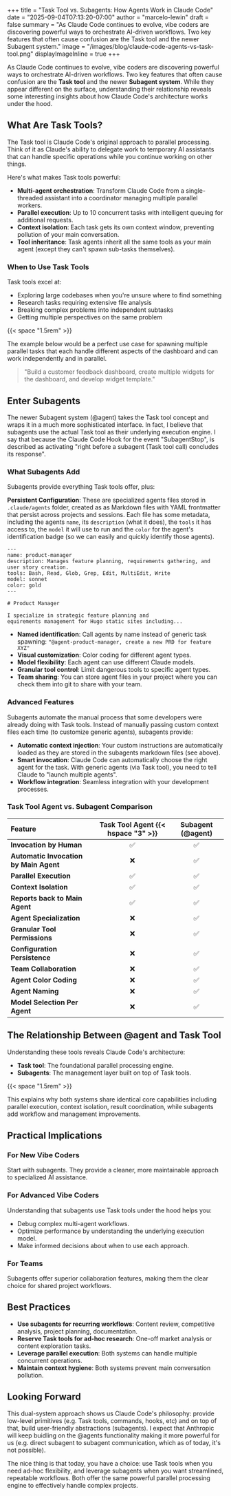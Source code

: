 +++
title = "Task Tool vs. Subagents: How Agents Work in Claude Code"
date = "2025-09-04T07:13:20-07:00"
author = "marcelo-lewin"
draft = false
summary = "As Claude Code continues to evolve, vibe coders are discovering powerful ways to orchestrate AI-driven workflows. Two key features that often cause confusion are the Task tool and the newer Subagent system."
image = "/images/blog/claude-code-agents-vs-task-tool.png"
displayImageInline = true
+++

As Claude Code continues to evolve, vibe coders are discovering powerful ways to orchestrate AI-driven workflows. Two key features that often cause confusion are the **Task tool** and the newer **Subagent system**. While they appear different on the surface, understanding their relationship reveals some interesting insights about how Claude Code's architecture works under the hood.

## What Are Task Tools?

The Task tool is Claude Code's original approach to parallel processing. Think of it as Claude's ability to delegate work to temporary AI assistants that can handle specific operations while you continue working on other things.

Here's what makes Task tools powerful:

- **Multi-agent orchestration**: Transform Claude Code from a single-threaded assistant into a coordinator managing multiple parallel workers.
- **Parallel execution**: Up to 10 concurrent tasks with intelligent queuing for additional requests.
- **Context isolation**: Each task gets its own context window, preventing pollution of your main conversation.
- **Tool inheritance**: Task agents inherit all the same tools as your main agent (except they can't spawn sub-tasks themselves).

### When to Use Task Tools

Task tools excel at:
- Exploring large codebases when you're unsure where to find something
- Research tasks requiring extensive file analysis
- Breaking complex problems into independent subtasks
- Getting multiple perspectives on the same problem

{{< space "1.5rem" >}}

The example below would be a perfect use case for spawning multiple parallel tasks that each handle different aspects of the dashboard and can work independently and in parallel.

> "Build a customer feedback dashboard, create multiple widgets for the dashboard, and develop widget template."

## Enter Subagents

The newer Subagent system (@agent) takes the Task tool concept and wraps it in a much more sophisticated interface. In fact, I believe that subagents use the actual Task tool as their underlying execution engine.  I say that because the Claude Code Hook for the event "SubagentStop", is described as activating "right before a subagent (Task tool call) concludes its response".

### What Subagents Add

Subagents provide everything Task tools offer, plus:

**Persistent Configuration**: These are specialized agents files stored in `.claude/agents` folder, created as as Markdown files with YAML frontmatter that persist across projects and sessions.  Each file has some metadata, including the agents `name`, its `description` (what it does), the `tools` it has access to, the `model` it will use to run and the `color` for the agent's identification badge (so we can easily and quickly identify those agents).

```
---
name: product-manager
description: Manages feature planning, requirements gathering, and user story creation.
tools: Bash, Read, Glob, Grep, Edit, MultiEdit, Write
model: sonnet
color: gold
---

# Product Manager

I specialize in strategic feature planning and 
equirements management for Hugo static sites including...
```

- **Named identification**: Call agents by name instead of generic task spawning: `"@agent-product-manager, create a new PRD for feature XYZ"`
- **Visual customization**: Color coding for different agent types.
- **Model flexibility**: Each agent can use different Claude models.
- **Granular tool control**: Limit dangerous tools to specific agent types.
- **Team sharing**: You can store agent files in your project where you can check them into git to share with your team.

### Advanced Features

Subagents automate the manual process that some developers were already doing with Task tools. Instead of manually passing custom context files each time (to customize generic agents), subagents provide:

- **Automatic context injection**: Your custom instructions are automatically loaded as they are stored in the subagents markdown files (see above).
- **Smart invocation**: Claude Code can automatically choose the right agent for the task.  With generic agents (via Task tool), you need to tell Claude to "launch multiple agents".
- **Workflow integration**: Seamless integration with your development processes.

### Task Tool Agent vs. Subagent Comparison

| Feature | Task Tool Agent {{< hspace "3" >}} | Subagent (@agent) |
:---------|:----------------:|:-------------------:|
| **Invocation by Human** | ✅ | ✅ |
| **Automatic Invocation by Main Agent** | ❌ | ✅ |
| **Parallel Execution** | ✅ | ✅ |
| **Context Isolation** | ✅ | ✅ |
| **Reports back to Main Agent** | ✅  | ✅ |
| **Agent Specialization** | ❌ | ✅ |
| **Granular Tool Permissions** | ❌ | ✅ |
| **Configuration Persistence** | ❌ | ✅ |
| **Team Collaboration** | ❌ | ✅ |
| **Agent Color Coding** | ❌ | ✅ |
| **Agent Naming** | ❌ | ✅ |
| **Model Selection Per Agent** | ❌ | ✅ |

## The Relationship Between @agent and Task Tool

Understanding these tools reveals Claude Code's architecture:

- **Task tool**: The foundational parallel processing engine.
- **Subagents**: The management layer built on top of Task tools.

{{< space "1.5rem" >}}

This explains why both systems share identical core capabilities including parallel execution, context isolation, result coordination, while subagents add workflow and management improvements.

## Practical Implications

### For New Vibe Coders

Start with subagents. They provide a cleaner, more maintainable approach to specialized AI assistance.

### For Advanced Vibe Coders
Understanding that subagents use Task tools under the hood helps you:
- Debug complex multi-agent workflows.
- Optimize performance by understanding the underlying execution model.
- Make informed decisions about when to use each approach.

### For Teams
Subagents offer superior collaboration features, making them the clear choice for shared project workflows.

## Best Practices

- **Use subagents for recurring workflows**: Content review, competitive analysis, project planning, documentation.
- **Reserve Task tools for ad-hoc research**: One-off market analysis or content exploration tasks.
- **Leverage parallel execution**: Both systems can handle multiple concurrent operations.
- **Maintain context hygiene**: Both systems prevent main conversation pollution.

## Looking Forward

This dual-system approach shows us Claude Code's philosophy: provide low-level primitives (e.g. Task tools, commands, hooks, etc) and on top of that, build user-friendly abstractions (subagents). I expect that Anthropic will keep buidling on the @agents functionality making it more powerful for us (e.g. direct subagent to subagent communication, which as of today, it's not possible).

The nice thing is that today, you have a choice: use Task tools when you need ad-hoc flexibility, and leverage subagents when you want streamlined, repeatable workflows. Both offer the same powerful parallel processing engine to effectively handle complex projects.